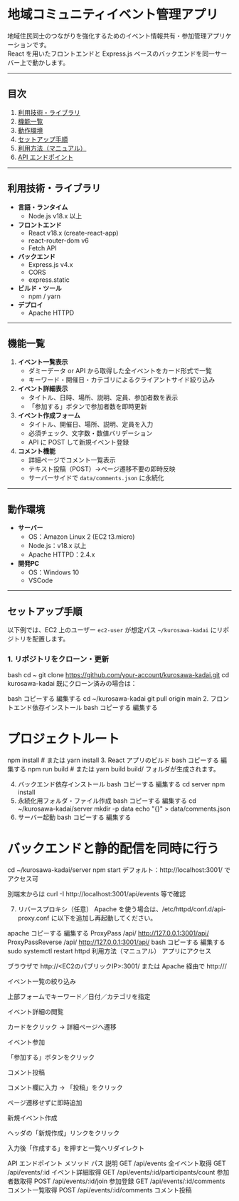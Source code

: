 # 地域コミュニティイベント管理アプリ

地域住民同士のつながりを強化するためのイベント情報共有・参加管理アプリケーションです。  
React を用いたフロントエンドと Express.js ベースのバックエンドを同一サーバー上で動かします。

---

## 目次

1. [利用技術・ライブラリ](#利用技術ライブラリ)  
2. [機能一覧](#機能一覧)  
3. [動作環境](#動作環境)  
4. [セットアップ手順](#セットアップ手順)  
5. [利用方法（マニュアル）](#利用方法マニュアル)  
6. [API エンドポイント](#api-エンドポイント)  

---

## 利用技術・ライブラリ

- **言語・ランタイム**  
  - Node.js v18.x 以上  
- **フロントエンド**  
  - React v18.x (create-react-app)  
  - react-router-dom v6  
  - Fetch API  
- **バックエンド**  
  - Express.js v4.x  
  - CORS
  - express.static 
- **ビルド・ツール**  
  - npm / yarn  
- **デプロイ**  
  - Apache HTTPD 

---

## 機能一覧

1. **イベント一覧表示**  
   - ダミーデータ or API から取得した全イベントをカード形式で一覧  
   - キーワード・開催日・カテゴリによるクライアントサイド絞り込み  
2. **イベント詳細表示**  
   - タイトル、日時、場所、説明、定員、参加者数を表示  
   - 「参加する」ボタンで参加者数を即時更新  
3. **イベント作成フォーム**  
   - タイトル、開催日、場所、説明、定員を入力  
   - 必須チェック、文字数・数値バリデーション  
   - API に POST して新規イベント登録  
4. **コメント機能**  
   - 詳細ページでコメント一覧表示  
   - テキスト投稿（POST）→ページ遷移不要の即時反映  
   - サーバーサイドで `data/comments.json` に永続化  

---

## 動作環境

- **サーバー**  
  - OS：Amazon Linux 2 (EC2 t3.micro)  
  - Node.js：v18.x 以上  
  - Apache HTTPD：2.4.x  
- **開発PC**  
  - OS：Windows 10  
  - VSCode

---

## セットアップ手順

以下例では、EC2 上のユーザー `ec2-user` が想定パス `~/kurosawa-kadai` にリポジトリを配置します。

### 1. リポジトリをクローン・更新

bash
cd ~
git clone https://github.com/your-account/kurosawa-kadai.git
cd kurosawa-kadai
既にクローン済みの場合は：

bash
コピーする
編集する
cd ~/kurosawa-kadai
git pull origin main
2. フロントエンド依存インストール
bash
コピーする
編集する
# プロジェクトルート
npm install        # または yarn install
3. React アプリのビルド
bash
コピーする
編集する
npm run build      # または yarn build
build/ フォルダが生成されます。

4. バックエンド依存インストール
bash
コピーする
編集する
cd server
npm install
5. 永続化用フォルダ・ファイル作成
bash
コピーする
編集する
cd ~/kurosawa-kadai/server
mkdir -p data
echo "{}" > data/comments.json
6. サーバー起動
bash
コピーする
編集する
# バックエンドと静的配信を同時に行う
cd ~/kurosawa-kadai/server
npm start
デフォルト：http://localhost:3001/ でアクセス可

別端末からは curl -I http://localhost:3001/api/events 等で確認

7. リバースプロキシ（任意）
Apache を使う場合は、/etc/httpd/conf.d/api-proxy.conf に以下を追加し再起動してください。

apache
コピーする
編集する
ProxyPass        /api/ http://127.0.0.1:3001/api/
ProxyPassReverse /api/ http://127.0.0.1:3001/api/
bash
コピーする
編集する
sudo systemctl restart httpd
利用方法（マニュアル）
アプリにアクセス

ブラウザで http://<EC2のパブリックIP>:3001/ または Apache 経由で http://<IP>/

イベント一覧の絞り込み

上部フォームでキーワード／日付／カテゴリを指定

イベント詳細の閲覧

カードをクリック → 詳細ページへ遷移

イベント参加

「参加する」ボタンをクリック

コメント投稿

コメント欄に入力 → 「投稿」をクリック

ページ遷移せずに即時追加

新規イベント作成

ヘッダの「新規作成」リンクをクリック

入力後「作成する」を押すと一覧へリダイレクト

API エンドポイント
メソッド	パス	説明
GET	/api/events	全イベント取得
GET	/api/events/:id	イベント詳細取得
GET	/api/events/:id/participants/count	参加者数取得
POST	/api/events/:id/join	参加登録
GET	/api/events/:id/comments	コメント一覧取得
POST	/api/events/:id/comments	コメント投稿


